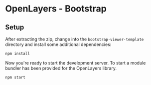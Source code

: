 # OpenLayers - Bootstrap 

## Setup

After extracting the zip, change into the `bootstrap-viewer-template` directory and install some additional dependencies:

    npm install

Now you're ready to start the development server.  To start a module bundler has been provided for the OpenLayers library.

    npm start
